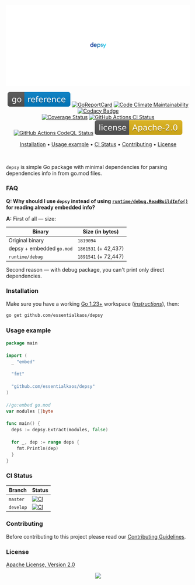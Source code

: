 <p align="center"><a href="#readme"><img src=".github/images/card.svg"/></a></p>

<p align="center">
  <a href="https://kaos.sh/g/depsy"><img src=".github/images/godoc.svg"/></a>
  <a href="https://kaos.sh/r/depsy"><img src="https://kaos.sh/r/depsy.svg" alt="GoReportCard" /></a>
  <a href="https://kaos.sh/l/depsy"><img src="https://kaos.sh/l/b51c11f14ac06e529437.svg" alt="Code Climate Maintainability" /></a>
  <a href="https://kaos.sh/y/depsy"><img src="https://kaos.sh/y/e582190205934d328a62649aae1ed52b.svg" alt="Codacy Badge" /></a>
  <br/>
  <a href="https://kaos.sh/c/depsy"><img src="https://kaos.sh/c/depsy.svg" alt="Coverage Status" /></a>
  <a href="https://kaos.sh/w/depsy/ci"><img src="https://kaos.sh/w/depsy/ci.svg" alt="GitHub Actions CI Status" /></a>
  <a href="https://kaos.sh/w/depsy/codeql"><img src="https://kaos.sh/w/depsy/codeql.svg" alt="GitHub Actions CodeQL Status" /></a>
  <a href="#license"><img src=".github/images/license.svg"/></a>
</p>

<p align="center"><a href="#installation">Installation</a> • <a href="#usage-example">Usage example</a> • <a href="#ci-status">CI Status</a> • <a href="#contributing">Contributing</a> • <a href="#license">License</a></p>

<br/>

`depsy` is simple Go package with minimal dependencies for parsing dependencies info in from go.mod files.

### FAQ

**Q: Why should I  use `depsy` instead of using [`runtime/debug.ReadBuildInfo()`](https://pkg.go.dev/runtime/debug@go1.20.1#ReadBuildInfo) for reading already embedded info?**

**A:** First of all — size:

| Binary | Size (in bytes) |
|--------|-----------------|
| Original binary | `1819094` |
| depsy + embedded `go.mod` | `1861531` (+ 42,437) |
| `runtime/debug` | `1891541` (+ 72,447) |

Second reason — with debug package, you can't print only direct dependencies.

### Installation

Make sure you have a working [Go 1.23+](https://github.com/essentialkaos/.github/blob/master/GO-VERSION-SUPPORT.md) workspace (_[instructions](https://go.dev/doc/install)_), then:

````bash
go get github.com/essentialkaos/depsy
````

### Usage example

```go
package main

import (
  _ "embed"

  "fmt"

  "github.com/essentialkaos/depsy"
)

//go:embed go.mod
var modules []byte

func main() {
  deps := depsy.Extract(modules, false)

  for _, dep := range deps {
    fmt.Println(dep)
  }
}
```

### CI Status

| Branch | Status |
|--------|----------|
| `master` | [![CI](https://kaos.sh/w/depsy/ci.svg?branch=master)](https://kaos.sh/w/depsy/ci?query=branch:master) |
| `develop` | [![CI](https://kaos.sh/w/depsy/ci.svg?branch=develop)](https://kaos.sh/w/depsy/ci?query=branch:develop) |

### Contributing

Before contributing to this project please read our [Contributing Guidelines](https://github.com/essentialkaos/contributing-guidelines#contributing-guidelines).

### License

[Apache License, Version 2.0](http://www.apache.org/licenses/LICENSE-2.0)

<p align="center"><a href="https://essentialkaos.com"><img src="https://gh.kaos.st/ekgh.svg"/></a></p>

